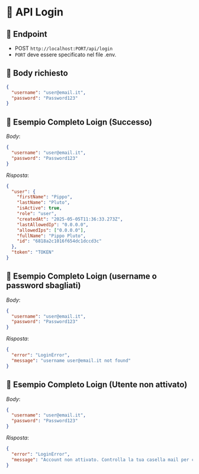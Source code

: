 # 📄 API Login

## 📍 Endpoint

- POST `http://localhost:PORT/api/login`
- `PORT` deve essere specificato nel file .env.

## 🧩 Body richiesto

```json
{
  "username": "user@email.it",
  "password": "Password123"
}
```

## 🚀 Esempio Completo Loign (Successo)

_Body_:

```json
{
  "username": "user@email.it",
  "password": "Password123"
}
```

_Risposta_:

```json
{
  "user": {
    "firstName": "Pippo",
    "lastName": "Pluto",
    "isActive": true,
    "role": "user",
    "createdAt": "2025-05-05T11:36:33.273Z",
    "lastAllowedIp": "0.0.0.0",
    "allowedIps": ["0.0.0.0"],
    "fullName": "Pippo Pluto",
    "id": "6818a2c1016f654dc1dccd3c"
  },
  "token": "TOKEN"
}
```

## 🚀 Esempio Completo Loign (username o password sbagliati)

_Body_:

```json
{
  "username": "user@email.it",
  "password": "Password123"
}
```

_Risposta_:

```json
{
  "error": "LoginError",
  "message": "username user@email.it not found"
}
```

## 🚀 Esempio Completo Loign (Utente non attivato)

_Body_:

```json
{
  "username": "user@email.it",
  "password": "Password123"
}
```

_Risposta_:

```json
{
  "error": "LoginError",
  "message": "Account non attivato. Controlla la tua casella mail per confermare la registrazione."
}
```

